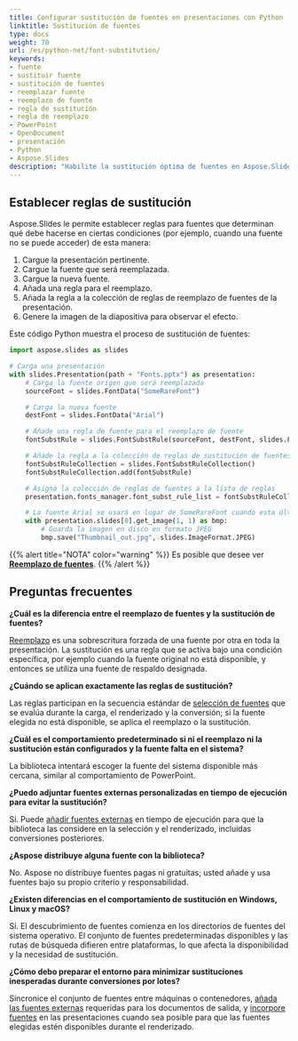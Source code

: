 ```yaml
---
title: Configurar sustitución de fuentes en presentaciones con Python
linktitle: Sustitución de fuentes
type: docs
weight: 70
url: /es/python-net/font-substitution/
keywords:
- fuente
- sustituir fuente
- sustitución de fuentes
- reemplazar fuente
- reemplazo de fuente
- regla de sustitución
- regla de reemplazo
- PowerPoint
- OpenDocument
- presentación
- Python
- Aspose.Slides
description: "Habilite la sustitución óptima de fuentes en Aspose.Slides para Python mediante .NET al convertir presentaciones de PowerPoint y OpenDocument a otros formatos de archivo."
---
```


## **Establecer reglas de sustitución**

Aspose.Slides le permite establecer reglas para fuentes que determinan qué debe hacerse en ciertas condiciones (por ejemplo, cuando una fuente no se puede acceder) de esta manera:

1. Cargue la presentación pertinente.
2. Cargue la fuente que será reemplazada.
3. Cargue la nueva fuente.
4. Añada una regla para el reemplazo.
5. Añada la regla a la colección de reglas de reemplazo de fuentes de la presentación.
6. Genere la imagen de la diapositiva para observar el efecto.

Este código Python muestra el proceso de sustitución de fuentes:

```python
import aspose.slides as slides

# Carga una presentación
with slides.Presentation(path + "Fonts.pptx") as presentation:
    # Carga la fuente origen que será reemplazada
    sourceFont = slides.FontData("SomeRareFont")

    # Carga la nueva fuente
    destFont = slides.FontData("Arial")

    # Añade una regla de fuente para el reemplazo de fuente
    fontSubstRule = slides.FontSubstRule(sourceFont, destFont, slides.FontSubstCondition.WHEN_INACCESSIBLE)

    # Añade la regla a la colección de reglas de sustitución de fuentes
    fontSubstRuleCollection = slides.FontSubstRuleCollection()
    fontSubstRuleCollection.add(fontSubstRule)

    # Asigna la colección de reglas de fuentes a la lista de reglas
    presentation.fonts_manager.font_subst_rule_list = fontSubstRuleCollection

    # La fuente Arial se usará en lugar de SomeRareFont cuando esta última sea inaccesible
    with presentation.slides[0].get_image(1, 1) as bmp:
        # Guarda la imagen en disco en formato JPEG
        bmp.save("Thumbnail_out.jpg", slides.ImageFormat.JPEG)
```

{{%  alert title="NOTA"  color="warning"   %}} 
Es posible que desee ver [**Reemplazo de fuentes**](/slides/es/python-net/font-replacement/). 
{{% /alert %}}

## **Preguntas frecuentes**

**¿Cuál es la diferencia entre el reemplazo de fuentes y la sustitución de fuentes?**

[Reemplazo](/slides/es/python-net/font-replacement/) es una sobrescritura forzada de una fuente por otra en toda la presentación. La sustitución es una regla que se activa bajo una condición específica, por ejemplo cuando la fuente original no está disponible, y entonces se utiliza una fuente de respaldo designada.

**¿Cuándo se aplican exactamente las reglas de sustitución?**

Las reglas participan en la secuencia estándar de [selección de fuentes](/slides/es/python-net/font-selection-sequence/) que se evalúa durante la carga, el renderizado y la conversión; si la fuente elegida no está disponible, se aplica el reemplazo o la sustitución.

**¿Cuál es el comportamiento predeterminado si ni el reemplazo ni la sustitución están configurados y la fuente falta en el sistema?**

La biblioteca intentará escoger la fuente del sistema disponible más cercana, similar al comportamiento de PowerPoint.

**¿Puedo adjuntar fuentes externas personalizadas en tiempo de ejecución para evitar la sustitución?**

Sí. Puede [añadir fuentes externas](/slides/es/python-net/custom-font/) en tiempo de ejecución para que la biblioteca las considere en la selección y el renderizado, incluidas conversiones posteriores.

**¿Aspose distribuye alguna fuente con la biblioteca?**

No. Aspose no distribuye fuentes pagas ni gratuitas; usted añade y usa fuentes bajo su propio criterio y responsabilidad.

**¿Existen diferencias en el comportamiento de sustitución en Windows, Linux y macOS?**

Sí. El descubrimiento de fuentes comienza en los directorios de fuentes del sistema operativo. El conjunto de fuentes predeterminadas disponibles y las rutas de búsqueda difieren entre plataformas, lo que afecta la disponibilidad y la necesidad de sustitución.

**¿Cómo debo preparar el entorno para minimizar sustituciones inesperadas durante conversiones por lotes?**

Sincronice el conjunto de fuentes entre máquinas o contenedores, [añada las fuentes externas](/slides/es/python-net/custom-font/) requeridas para los documentos de salida, y [incorpore fuentes](/slides/es/python-net/embedded-font/) en las presentaciones cuando sea posible para que las fuentes elegidas estén disponibles durante el renderizado.
